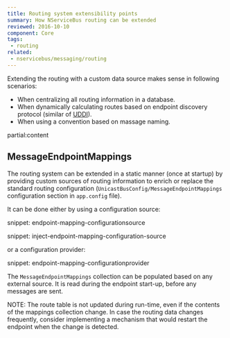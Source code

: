 ```yaml
---
title: Routing system extensibility points
summary: How NServiceBus routing can be extended
reviewed: 2016-10-10
component: Core
tags:
 - routing
related:
 - nservicebus/messaging/routing
---
```


Extending the routing with a custom data source makes sense in following scenarios:

 * When centralizing all routing information in a database.
 * When dynamically calculating routes based on endpoint discovery protocol (similar of [UDDI](https://en.wikipedia.org/wiki/Web_Services_Discovery)).
 * When using a convention based on massage naming.

partial:content 


## MessageEndpointMappings

The routing system can be extended in a static manner (once at startup) by providing custom sources of routing information to enrich or replace the standard routing configuration (`UnicastBusConfig/MessageEndpointMappings` configuration section in `app.config` file).

It can be done either by using a configuration source:

snippet: endpoint-mapping-configurationsource

snippet: inject-endpoint-mapping-configuration-source

or a configuration provider:

snippet: endpoint-mapping-configurationprovider

The `MessageEndpointMappings` collection can be populated based on any external source. It is read during the endpoint start-up, before any messages are sent.

NOTE: The route table is not updated during run-time, even if the contents of the mappings collection change. In case the routing data changes frequently, consider implementing a mechanism that would restart the endpoint when the change is detected.